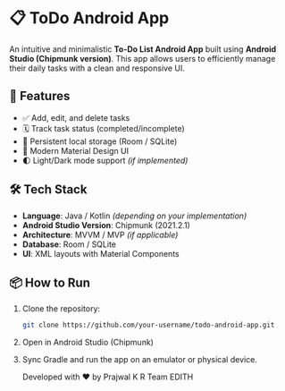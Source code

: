 # 📋 ToDo Android App

An intuitive and minimalistic **To-Do List Android App** built using **Android Studio (Chipmunk version)**. This app allows users to efficiently manage their daily tasks with a clean and responsive UI.

## 🚀 Features

- ✅ Add, edit, and delete tasks
- 🗓️ Track task status (completed/incomplete)
- 💾 Persistent local storage (Room / SQLite)
- 🎨 Modern Material Design UI
- 🌓 Light/Dark mode support *(if implemented)*

## 🛠️ Tech Stack

- **Language**: Java / Kotlin *(depending on your implementation)*
- **Android Studio Version**: Chipmunk (2021.2.1)
- **Architecture**: MVVM / MVP *(if applicable)*
- **Database**: Room / SQLite
- **UI**: XML layouts with Material Components

## 📦 How to Run

1. Clone the repository:
   ```bash
   git clone https://github.com/your-username/todo-android-app.git
2. Open in Android Studio (Chipmunk)

3. Sync Gradle and run the app on an emulator or physical device.

   Developed with ❤️ by
   Prajwal K R
   Team EDITH

